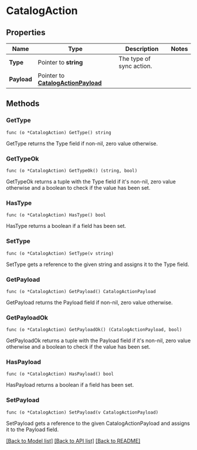 # CatalogAction

## Properties

Name | Type | Description | Notes
------------ | ------------- | ------------- | -------------
**Type** | Pointer to **string** | The type of sync action. | 
**Payload** | Pointer to [**CatalogActionPayload**](CatalogActionPayload.md) |  | 

## Methods

### GetType

`func (o *CatalogAction) GetType() string`

GetType returns the Type field if non-nil, zero value otherwise.

### GetTypeOk

`func (o *CatalogAction) GetTypeOk() (string, bool)`

GetTypeOk returns a tuple with the Type field if it's non-nil, zero value otherwise
and a boolean to check if the value has been set.

### HasType

`func (o *CatalogAction) HasType() bool`

HasType returns a boolean if a field has been set.

### SetType

`func (o *CatalogAction) SetType(v string)`

SetType gets a reference to the given string and assigns it to the Type field.

### GetPayload

`func (o *CatalogAction) GetPayload() CatalogActionPayload`

GetPayload returns the Payload field if non-nil, zero value otherwise.

### GetPayloadOk

`func (o *CatalogAction) GetPayloadOk() (CatalogActionPayload, bool)`

GetPayloadOk returns a tuple with the Payload field if it's non-nil, zero value otherwise
and a boolean to check if the value has been set.

### HasPayload

`func (o *CatalogAction) HasPayload() bool`

HasPayload returns a boolean if a field has been set.

### SetPayload

`func (o *CatalogAction) SetPayload(v CatalogActionPayload)`

SetPayload gets a reference to the given CatalogActionPayload and assigns it to the Payload field.


[[Back to Model list]](../README.md#documentation-for-models) [[Back to API list]](../README.md#documentation-for-api-endpoints) [[Back to README]](../README.md)


